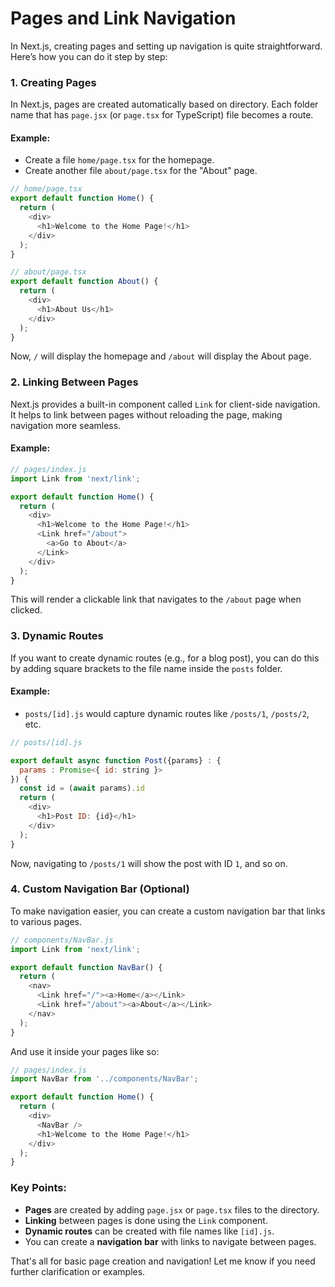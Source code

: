 # Pages and Link Navigation
In Next.js, creating pages and setting up navigation is quite straightforward. Here’s how you can do it step by step:

### 1. Creating Pages

In Next.js, pages are created automatically based on directory. Each folder name that has `page.jsx` (or `page.tsx` for TypeScript) file becomes a route.

#### Example: 
- Create a file `home/page.tsx` for the homepage.
- Create another file `about/page.tsx` for the "About" page.

```js
// home/page.tsx
export default function Home() {
  return (
    <div>
      <h1>Welcome to the Home Page!</h1>
    </div>
  );
}
```

```js
// about/page.tsx
export default function About() {
  return (
    <div>
      <h1>About Us</h1>
    </div>
  );
}
```

Now, `/` will display the homepage and `/about` will display the About page.

### 2. Linking Between Pages

Next.js provides a built-in component called `Link` for client-side navigation. It helps to link between pages without reloading the page, making navigation more seamless.

#### Example:

```js
// pages/index.js
import Link from 'next/link';

export default function Home() {
  return (
    <div>
      <h1>Welcome to the Home Page!</h1>
      <Link href="/about">
        <a>Go to About</a>
      </Link>
    </div>
  );
}
```

This will render a clickable link that navigates to the `/about` page when clicked.

### 3. Dynamic Routes

If you want to create dynamic routes (e.g., for a blog post), you can do this by adding square brackets to the file name inside the `posts` folder.

#### Example:
- `posts/[id].js` would capture dynamic routes like `/posts/1`, `/posts/2`, etc.

```js
// posts/[id].js

export default async function Post({params} : {
  params : Promise<{ id: string }>
}) {
  const id = (await params).id
  return (
    <div>
      <h1>Post ID: {id}</h1>
    </div>
  );
}
```

Now, navigating to `/posts/1` will show the post with ID `1`, and so on.

### 4. Custom Navigation Bar (Optional)

To make navigation easier, you can create a custom navigation bar that links to various pages.

```js
// components/NavBar.js
import Link from 'next/link';

export default function NavBar() {
  return (
    <nav>
      <Link href="/"><a>Home</a></Link>
      <Link href="/about"><a>About</a></Link>
    </nav>
  );
}
```

And use it inside your pages like so:

```js
// pages/index.js
import NavBar from '../components/NavBar';

export default function Home() {
  return (
    <div>
      <NavBar />
      <h1>Welcome to the Home Page!</h1>
    </div>
  );
}
```

### Key Points:
- **Pages** are created by adding `page.jsx` or `page.tsx` files to the directory.
- **Linking** between pages is done using the `Link` component.
- **Dynamic routes** can be created with file names like `[id].js`.
- You can create a **navigation bar** with links to navigate between pages.

That's all for basic page creation and navigation! Let me know if you need further clarification or examples.
